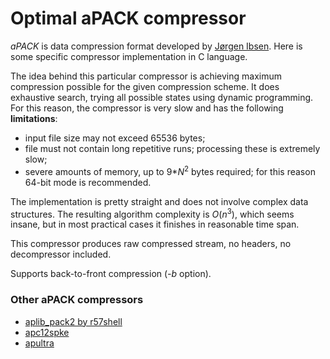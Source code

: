 ﻿# Optimal aPACK compressor

*aPACK* is data compression format developed by [Jørgen Ibsen](http://ibsensoftware.com/products_aPLib.html). Here is some specific compressor implementation in C language.

The idea behind this particular compressor is achieving maximum compression possible for the given compression scheme. It does exhaustive search, trying all possible states using dynamic programming. For this reason, the compressor is very slow and has the following **limitations**:

*  input file size may not exceed 65536 bytes;
*  file must not contain long repetitive runs; processing these is extremely slow;
*  severe amounts of memory, up to 9\**N*<sup>2</sup> bytes required; for this reason 64-bit mode is recommended.

The implementation is pretty straight and does not involve complex data structures. The resulting algorithm complexity is *O*(*n*<sup>3</sup>), which seems insane, but in most practical cases it finishes in reasonable time span.

This compressor produces raw compressed stream, no headers, no decompressor included.

Supports back-to-front compression (*-b* option).

### Other aPACK compressors

* [aplib_pack2 by r57shell](http://gendev.spritesmind.net/forum/viewtopic.php?f=7&t=703&&start=45#p32548)
* [apc12spke](https://www.cpcwiki.eu/forum/programming/quick-update-on-the-state-of-the-art-compression-using-aplib/msg177112/#msg177112)
* [apultra](https://github.com/emmanuel-marty/apultra)
